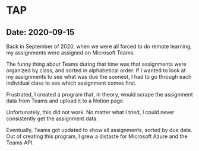 # TAP

## Date: 2020-09-15

Back in September of 2020, when we were all forced to do remote learning, my assignments were assigned on Microsoft Teams.

The funny thing about Teams during that time was that assignments were organized by class, and sorted in alphabetical order. If I wanted to look at my assignments to see what was due the soonest, I had to go through each individual class to see which assignment comes first.

Frustrated, I created a program that, in theory, would scrape the assignment data from Teams and upload it to a Notion page.

Unfortunately, this did not work. No matter what I tried, I could never consistently get the assignment data.

Eventually, Teams got updated to show all assignments, sorted by due date. Out of creating this program, I grew a distaste for Microsoft Azure and the Teams API.